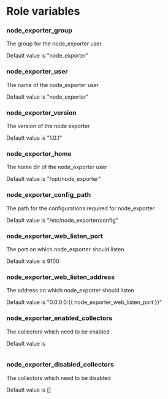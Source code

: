# Role variables

### node_exporter_group
The group for the node_exporter user

Default value is "node_exporter"

### node_exporter_user
The name of the node_exporter user

Default value is "node_exporter"

### node_exporter_version
The version of the node exporter

Default value is "1.0.1"

### node_exporter_home
The home dir of the node_exporter user

Default value is "/opt/node_exporter"

### node_exporter_config_path
The path for the configurations required for node_exporter

Default value is "/etc/node_exporter/config"

### node_exporter_web_listen_port
The port on which node_exporter should listen

Default value is 9100

### node_exporter_web_listen_address
The address on which node_exporter should listen

Default value is "0.0.0.0:{{ node_exporter_web_listen_port }}"

### node_exporter_enabled_collectors
The collectors which need to be enabled

Default value is
```
```

### node_exporter_disabled_collectors
The collectors which need to be disabled

Default value is []
